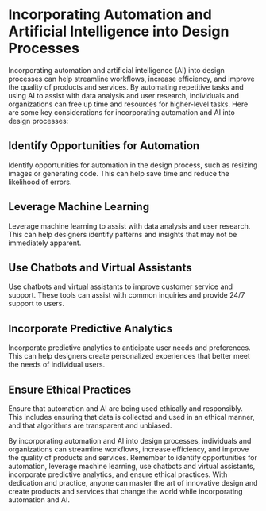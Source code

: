 Incorporating Automation and Artificial Intelligence into Design Processes
==========================================================================================================================

Incorporating automation and artificial intelligence (AI) into design processes can help streamline workflows, increase efficiency, and improve the quality of products and services. By automating repetitive tasks and using AI to assist with data analysis and user research, individuals and organizations can free up time and resources for higher-level tasks. Here are some key considerations for incorporating automation and AI into design processes:

Identify Opportunities for Automation
-------------------------------------

Identify opportunities for automation in the design process, such as resizing images or generating code. This can help save time and reduce the likelihood of errors.

Leverage Machine Learning
-------------------------

Leverage machine learning to assist with data analysis and user research. This can help designers identify patterns and insights that may not be immediately apparent.

Use Chatbots and Virtual Assistants
-----------------------------------

Use chatbots and virtual assistants to improve customer service and support. These tools can assist with common inquiries and provide 24/7 support to users.

Incorporate Predictive Analytics
--------------------------------

Incorporate predictive analytics to anticipate user needs and preferences. This can help designers create personalized experiences that better meet the needs of individual users.

Ensure Ethical Practices
------------------------

Ensure that automation and AI are being used ethically and responsibly. This includes ensuring that data is collected and used in an ethical manner, and that algorithms are transparent and unbiased.

By incorporating automation and AI into design processes, individuals and organizations can streamline workflows, increase efficiency, and improve the quality of products and services. Remember to identify opportunities for automation, leverage machine learning, use chatbots and virtual assistants, incorporate predictive analytics, and ensure ethical practices. With dedication and practice, anyone can master the art of innovative design and create products and services that change the world while incorporating automation and AI.


